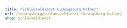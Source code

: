 ```yaml
---
title: "Schlüsseldienst Ludwigsburg Hafner"
url: /ludwigsburg/schluesseldienst-ludwigsburg-hafner/
shop: Schlüsseldienst
---
```

